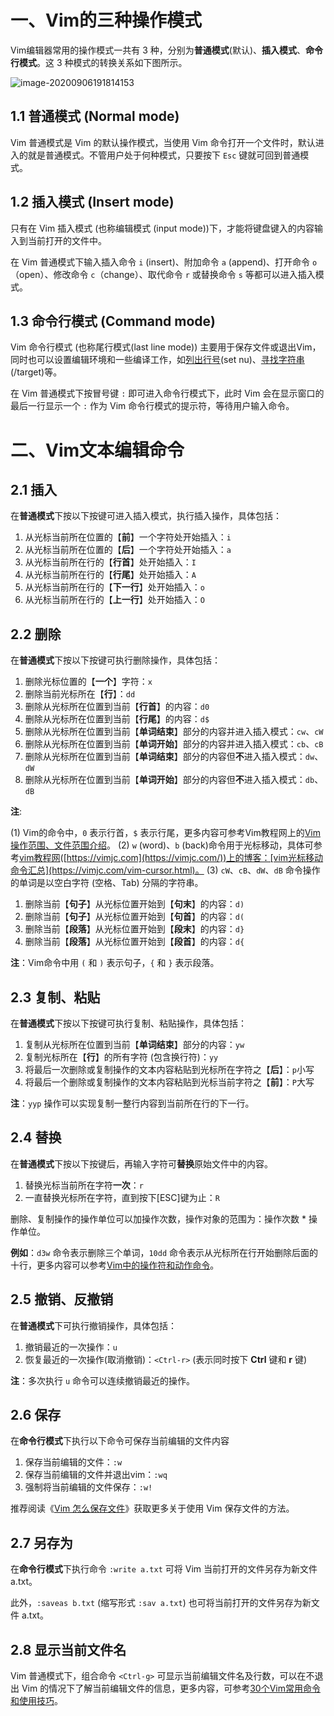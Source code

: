 # 一、Vim的三种操作模式

Vim编辑器常用的操作模式一共有 3 种，分别为**普通模式**(默认)、**插入模式**、**命令行模式**。这 3 种模式的转换关系如下图所示。

![image-20200906191814153](https://gitee.com/zr001/writeimges/raw/master/images/image-20200906191814153.png)

## 1.1 普通模式 (Normal mode)

Vim 普通模式是 Vim 的默认操作模式，当使用 Vim 命令打开一个文件时，默认进入的就是普通模式。不管用户处于何种模式，只要按下 `Esc` 键就可回到普通模式。

## 1.2 插入模式 (Insert mode)

只有在 Vim 插入模式 (也称编辑模式 (input mode))下，才能将键盘键入的内容输入到当前打开的文件中。

在 Vim 普通模式下输入插入命令 `i` (insert)、附加命令 `a` (append)、打开命令 `o`（open）、修改命令 `c`（change）、取代命令 `r` 或替换命令 `s` 等都可以进入插入模式。

## 1.3 命令行模式 (Command mode)

Vim 命令行模式 (也称尾行模式(last line mode)) 主要用于保存文件或退出Vim，同时也可以设置编辑环境和一些编译工作，如[列出行号](https://vimjc.com/vimrc-config.html)(set nu)、[寻找字符串](https://vimjc.com/vim-search.html)(/target)等。

在 Vim 普通模式下按冒号键 `:` 即可进入命令行模式下，此时 Vim 会在显示窗口的最后一行显示一个 `:` 作为 Vim 命令行模式的提示符，等待用户输入命令。

# 二、Vim文本编辑命令

## 2.1 插入

在**普通模式**下按以下按键可进入插入模式，执行插入操作，具体包括：

1. 从光标当前所在位置的【**前**】一个字符处开始插入：`i`
2. 从光标当前所在位置的【**后**】一个字符处开始插入：`a`
3. 从光标当前所在行的【**行首**】处开始插入：`I`
4. 从光标当前所在行的【**行尾**】处开始插入：`A`
5. 从光标当前所在行的【**下一行**】处开始插入：`o`
6. 从光标当前所在行的【**上一行**】处开始插入：`O`

## 2.2 删除

在**普通模式**下按以下按键可执行删除操作，具体包括：

1. 删除光标位置的【**一个**】字符：`x`
2. 删除当前光标所在【**行**】：`dd`
3. 删除从光标所在位置到当前【**行首**】的内容：`d0`
4. 删除从光标所在位置到当前【**行尾**】的内容：`d$`
5. 删除从光标所在位置到当前【**单词结束**】部分的内容并进入插入模式：`cw`、`cW`
6. 删除从光标所在位置到当前【**单词开始**】部分的内容并进入插入模式：`cb`、`cB`
7. 删除从光标所在位置到当前【**单词结束**】部分的内容但**不**进入插入模式：`dw`、`dW`
8. 删除从光标所在位置到当前【**单词开始**】部分的内容但**不**进入插入模式：`db`、`dB`

**注**:

(1) Vim的命令中，`0` 表示行首，`$` 表示行尾，更多内容可参考Vim教程网上的[Vim操作范围、文件范围介绍](https://vimjc.com/vim-ranges.html)。
(2) `w` (word)、`b` (back)命令用于光标移动，具体可参考[vim教程网](https://vimjc.com/)([https://vimjc.com](https://vimjc.com/))上的博客：[vim光标移动命令汇总](https://vimjc.com/vim-cursor.html)。
(3) `cW`、`cB`、`dW`、`dB` 命令操作的单词是以空白字符 (空格、Tab) 分隔的字符串。

1. 删除当前【**句子**】从光标位置开始到【**句末**】的内容：`d)`
2. 删除当前【**句子**】从光标位置开始到【**句首**】的内容：`d(`
3. 删除当前【**段落**】从光标位置开始到【**段末**】的内容：`d}`
4. 删除当前【**段落**】从光标位置开始到【**段首**】的内容：`d{`

**注**：Vim命令中用 `(` 和 `)` 表示句子，`{` 和 `}` 表示段落。

## 2.3 复制、粘贴

在**普通模式**下按以下按键可执行复制、粘贴操作，具体包括：

1. 复制从光标所在位置到当前【**单词结束**】部分的内容：`yw`
2. 复制光标所在【**行**】的所有字符 (包含换行符)：`yy`
3. 将最后一次删除或复制操作的文本内容粘贴到光标所在字符之【**后**】：`p`小写
4. 将最后一个删除或复制操作的文本内容粘贴到光标当前字符之【**前**】：`P`大写

**注**：`yyp` 操作可以实现复制一整行内容到当前所在行的下一行。

## 2.4 替换

在**普通模式**下按以下按键后，再输入字符可**替换**原始文件中的内容。

1. 替换光标当前所在字符**一次**：`r`
2. 一直替换光标所在字符，直到按下[ESC]键为止：`R`

删除、复制操作的操作单位可以加操作次数，操作对象的范围为：操作次数 * 操作单位。

**例如**：`d3w` 命令表示删除三个单词，`10dd` 命令表示从光标所在行开始删除后面的十行，更多内容可以参考[Vim中的操作符和动作命令](https://vimjc.com/vim-operator-and-motion.html)。

## 2.5 撤销、反撤销

在**普通模式**下可执行撤销操作，具体包括：

1. 撤销最近的一次操作：`u`
2. 恢复最近的一次操作(取消撤销)：`<Ctrl-r>` (表示同时按下 **Ctrl** 键和 **r** 键)

**注**：多次执行 `u` 命令可以连续撤销最近的操作。

## 2.6 保存

在**命令行模式**下执行以下命令可保存当前编辑的文件内容

1. 保存当前编辑的文件：`:w`
2. 保存当前编辑的文件并退出vim：`:wq`
3. 强制将当前编辑的文件保存：`:w!`

推荐阅读《[Vim 怎么保存文件](https://vimjc.com/vim-write-file.html)》获取更多关于使用 Vim 保存文件的方法。

## 2.7 另存为

在**命令行模式**下执行命令 `:write a.txt` 可将 Vim 当前打开的文件另存为新文件 a.txt。

此外，`:saveas b.txt` (缩写形式 `:sav a.txt`) 也可将当前打开的文件另存为新文件 a.txt。

## 2.8 显示当前文件名

Vim 普通模式下，组合命令 `<Ctrl-g>` 可显示当前编辑文件名及行数，可以在不退出 Vim 的情况下了解当前编辑文件的信息，更多内容，可参考[30个Vim常用命令和使用技巧](https://vimjc.com/vim-tips.html)。


